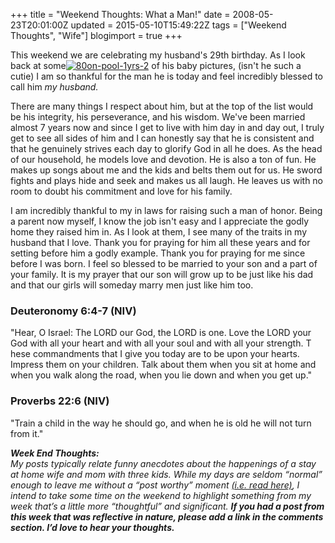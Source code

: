 +++
title = "Weekend Thoughts: What a Man!"
date = 2008-05-23T20:01:00Z
updated = 2015-05-10T15:49:22Z
tags = ["Weekend Thoughts", "Wife"]
blogimport = true 
+++

This weekend we are celebrating my husband's 29th birthday.  As I look back at some[![80on-pool-1yrs-2](https://latc.s3.amazonaws.com/wp-content/uploads/2008/05/80on-pool-1yrs-2-224x300.jpg "80on-pool-1yrs-2")](https://latc.s3.amazonaws.com/wp-content/uploads/2008/05/80on-pool-1yrs-2.jpg) of his baby pictures, (isn't he such a cutie) I am so thankful for the man he is today and feel incredibly blessed to call him _my husband._   

There are many things I respect about him, but at the top of the list would be his integrity, his perseverance, and his wisdom.   We've been married almost 7 years now and since I get to live with him day in and day out, I truly get to see all sides of him and I can honestly say that he is consistent and that he genuinely strives each day to glorify God in all he does.   As the head of our household, he models love and devotion.  He is also a ton of fun.  He makes up songs about me and the kids and belts them out for us.  He sword fights and plays hide and seek and makes us all laugh.   He leaves us with no room to doubt his commitment and love for his family.  

I am incredibly thankful to my in laws for raising such a man of honor.  Being a parent now myself, I know the job isn't easy and I appreciate the godly home they raised him in.  As I look at them, I see many of the traits in my husband that I love.   Thank you for praying for him all these years and for setting before him a godly example.  Thank you for praying for me since before I was born.  I feel so blessed to be married to your son and a part of your family.  It is my prayer that our son will grow up to be just like his dad and that our girls will someday marry men just like him too.  

### Deuteronomy 6:4-7 (NIV)

"Hear, O Israel: The LORD our God, the LORD is one. Love the LORD your God with all your heart and with all your soul and with all your strength. 
T
hese commandments that I give you today are to be upon your hearts. Impress them on your children. Talk about them when you sit at home and when you walk along the road, when you lie down and when you get up."

### Proverbs 22:6 (NIV)

"Train a child in the way he should go, and when he is old he will not turn from it."

_**Week End Thoughts:**_  
_My posts typically relate funny anecdotes about the happenings of a stay at home wife and mom with three kids. While my days are seldom “normal” enough to leave me without a “post worthy” moment [(i.e. read here)](http://lifeatthecircus.com/2008/04/29/whats-up-doc/#tt), I intend to take some time on the weekend to highlight something from my week that’s a little more “thoughtful” and significant. **If you had a post from this week that was reflective in nature, please add a link in the comments section. I’d love to hear your thoughts.**_
